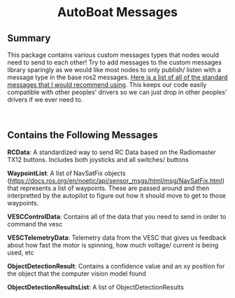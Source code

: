 # <p style="text-align: center;"> AutoBoat Messages </p>

## **Summary**
This package contains various custom messages types that nodes would need to send to each other! Try to add messages to the custom messages library sparingly as we would like most nodes to only publish/ listen with a message type in the base ros2 messages. [Here is a list of all of the standard messages that I would recommend using](https://github.com/ros2/common_interfaces). This keeps our code easily compatible with other peoples' drivers so we can just drop in other peoples' drivers if we ever need to.

<br>

## **Contains the Following Messages**
**RCData**: A standardized way to send RC Data based on the Radiomaster TX12 buttons. Includes both joysticks and all switches/ buttons

**WaypointList**: A list of NavSatFix objects (https://docs.ros.org/en/noetic/api/sensor_msgs/html/msg/NavSatFix.html) that represents a list of waypoints. These are passed around and then interpretted by the autopilot to figure out how it should move to get to those waypoints.

**VESCControlData**: Contains all of the data that you need to send in order to command the vesc

**VESCTelemetryData**: Telemetry data from the VESC that gives us feedback about how fast the motor is spinning, how much voltage/ current is being used, etc

**ObjectDetectionResult**: Contains a confidence value and an xy position for the object that the computer vision model found

**ObjectDetectionResultsList**: A list of ObjectDetectionResults